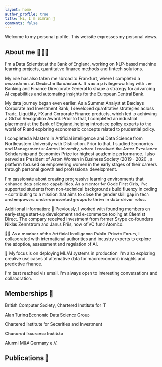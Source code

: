 ```yaml
---
layout: home
author_profile: true
title: Hi, I'm Simran 👋
comments: false
---
```


Welcome to my personal profile. This website expresses my personal views.

## About me 👩🏽‍💻

I'm a Data Scientist at the Bank of England, working on NLP-based machine learning projects, quantitative finance methods and fintech solutions. 

My role has also taken me abroad to Frankfurt, where I completed a secondment at Deutsche Bundesbank. It was a privilege working with the Banking and Finance Directorate General to shape a strategy for advancing AI capabilities and automating insights for the European Central Bank.

My data journey began even earlier. As a Summer Analyst at Barclays Corporate and Investment Bank, I developed quantitative strategies across Trade, Liquidity, FX and Corporate Finance products, which led to achieving a Global Recognition Award. Prior to that, I completed an industrial placement at the Bank of England, helping introduce policy experts to the world of R and exploring econometric concepts related to prudential policy. 

I completed a Masters in Artificial intelligence and Data Science from Northeastern University with Distinction. Prior to that, I studied Economics and Management at Aston University, where I received the Aston Excellence Scholarship and Economics Prize for highest academic performance. I also served as President of Aston Women in Business Society (2019 - 2020), a platform focused on empowering women in the early stages of their careers through personal growth and professional development. 

I'm passionate about creating progressive learning environments that enhance data science capabilities. As a mentor for Code First Girls, I've supported students from non-technical backgrounds build fluency in coding - contributing to a mission that aims to close the gender skill gap in tech and empowers underrepresented groups to thrive in data-driven roles. 

Additional information:
🚀 Previously, I worked with founding members on early-stage start-up development and e-commerce tooling at Chemist Direct. The company received investment from former Skype co-founders Niklas Zennstrom and Janus Friis, now of VC fund Atomico.

👩‍⚖️ As a member of the Artificial Intelligence Public-Private Forum, I collaborated with international authorities and industry experts to explore the adoption, assessment and regulation of AI. 

🤖 My focus is on deploying ML/AI systems in production. I'm also exploring creative use cases of alternative data for macroeconomic insights and predictive finance. 

I'm best reached via email. I'm always open to interesting conversations and collaboration. 

## Memberships 👥   
British Computer Society, Chartered Institute for IT

Alan Turing Economic Data Science Group

Chartered Institute for Securities and Investment

Chartered Insurance Institute 

Alumni M&A Germany e.V.

## Publications 📝



